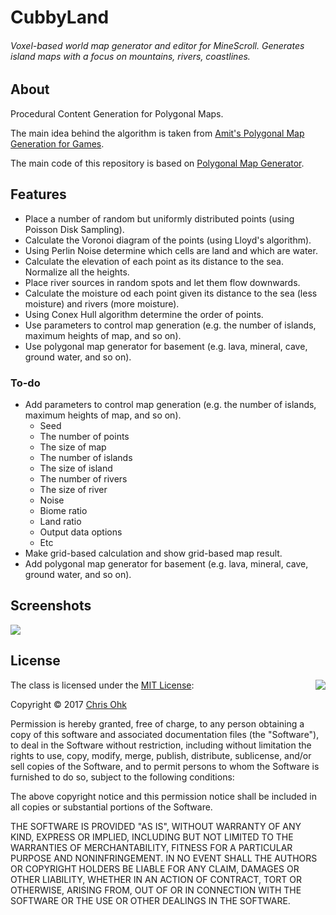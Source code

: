 # CubbyLand

###### Voxel-based world map generator and editor for MineScroll. Generates island maps with a focus on mountains, rivers, coastlines.

## About

Procedural Content Generation for Polygonal Maps.

The main idea behind the algorithm is taken from [Amit's Polygonal Map Generation for Games](http://www-cs-students.stanford.edu/~amitp/game-programming/polygon-map-generation/).

The main code of this repository is based on [Polygonal Map Generator](https://github.com/utilForever/PolyMapGenerator).

## Features

* Place a number of random but uniformly distributed points (using Poisson Disk Sampling).
* Calculate the Voronoi diagram of the points (using Lloyd's algorithm).
* Using Perlin Noise determine which cells are land and which are water.
* Calculate the elevation of each point as its distance to the sea. Normalize all the heights.
* Place river sources in random spots and let them flow downwards.
* Calculate the moisture od each point given its distance to the sea (less moisture) and rivers (more moisture).
* Using Conex Hull algorithm determine the order of points.
* Use parameters to control map generation (e.g. the number of islands, maximum heights of map, and so on).
* Use polygonal map generator for basement (e.g. lava, mineral, cave, ground water, and so on).

### To-do

* Add parameters to control map generation (e.g. the number of islands, maximum heights of map, and so on).
  * Seed
  * The number of points
  * The size of map
  * The number of islands
  * The size of island
  * The number of rivers
  * The size of river
  * Noise
  * Biome ratio
  * Land ratio
  * Output data options
  * Etc
* Make grid-based calculation and show grid-based map result.
* Add polygonal map generator for basement (e.g. lava, mineral, cave, ground water, and so on).

## Screenshots

<img src="https://github.com/utilForever/CubbyLand/blob/master/Screenshot.png"/>

## License

<img align="right" src="http://opensource.org/trademarks/opensource/OSI-Approved-License-100x137.png">

The class is licensed under the [MIT License](http://opensource.org/licenses/MIT):

Copyright &copy; 2017 [Chris Ohk](http://www.github.com/utilForever)

Permission is hereby granted, free of charge, to any person obtaining a copy of this software and associated documentation files (the "Software"), to deal in the Software without restriction, including without limitation the rights to use, copy, modify, merge, publish, distribute, sublicense, and/or sell copies of the Software, and to permit persons to whom the Software is furnished to do so, subject to the following conditions:

The above copyright notice and this permission notice shall be included in all copies or substantial portions of the Software.

THE SOFTWARE IS PROVIDED "AS IS", WITHOUT WARRANTY OF ANY KIND, EXPRESS OR IMPLIED, INCLUDING BUT NOT LIMITED TO THE WARRANTIES OF MERCHANTABILITY, FITNESS FOR A PARTICULAR PURPOSE AND NONINFRINGEMENT. IN NO EVENT SHALL THE AUTHORS OR COPYRIGHT HOLDERS BE LIABLE FOR ANY CLAIM, DAMAGES OR OTHER LIABILITY, WHETHER IN AN ACTION OF CONTRACT, TORT OR OTHERWISE, ARISING FROM, OUT OF OR IN CONNECTION WITH THE SOFTWARE OR THE USE OR OTHER DEALINGS IN THE SOFTWARE.